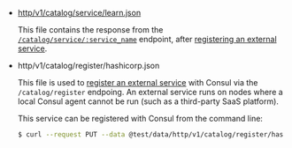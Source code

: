 - [http/v1/catalog/service/learn.json](http/v1/catalog/service/learn.json)

  This file contains the response from the [`/catalog/service/:service_name`](https://developer.hashicorp.com/consul/api-docs/catalog#list-nodes-for-service)
  endpoint, after [registering an external service](https://developer.hashicorp.com/consul/tutorials/developer-discovery/service-registration-external-services#register-an-external-service-with-a-health-check).

- http/v1/catalog/register/hashicorp.json

  This file is used to [register an external service](https://developer.hashicorp.com/consul/tutorials/developer-discovery/service-registration-external-services#register-an-external-service-with-a-health-check)
  with Consul via the `/catalog/register` endpoing.  An external service runs on
  nodes where a local Consul agent cannot be run (such as a third-party SaaS
  platform).
  
  This service can be registered with Consul from the command line:

  ```bash
  $ curl --request PUT --data @test/data/http/v1/catalog/register/hashicorp.json localhost:8500/v1/catalog/register
  ```
